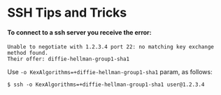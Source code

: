 # SSH Tips and Tricks

#### To connect to a ssh server you receive the error:
```
Unable to negotiate with 1.2.3.4 port 22: no matching key exchange method found. 
Their offer: diffie-hellman-group1-sha1
```
Use `-o KexAlgorithms=+diffie-hellman-group1-sha1` param, as follows:
```
$ ssh -o KexAlgorithms=+diffie-hellman-group1-sha1 user@1.2.3.4
```

